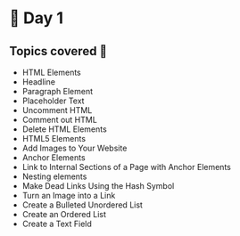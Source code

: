 # :ice_cube: Day 1 #

## Topics covered 🧵
- HTML Elements 
- Headline
- Paragraph Element 
- Placeholder Text 
- Uncomment HTML 
- Comment out HTML 
- Delete HTML Elements 
- HTML5 Elements 
- Add Images to Your Website 
- Anchor Elements
- Link to Internal Sections of a Page with Anchor Elements
- Nesting elements 
- Make Dead Links Using the Hash Symbol 
- Turn an Image into a Link 
- Create a Bulleted Unordered List 
- Create an Ordered List 
- Create a Text Field
